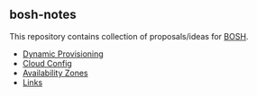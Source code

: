 ## bosh-notes

This repository contains collection of proposals/ideas for [BOSH](https://github.com/cloudfoundry/bosh).

* [Dynamic Provisioning](dynamic-provisioning.md)
* [Cloud Config](cloud-config.md)
* [Availability Zones](availability-zones.md)
* [Links](links.md)
